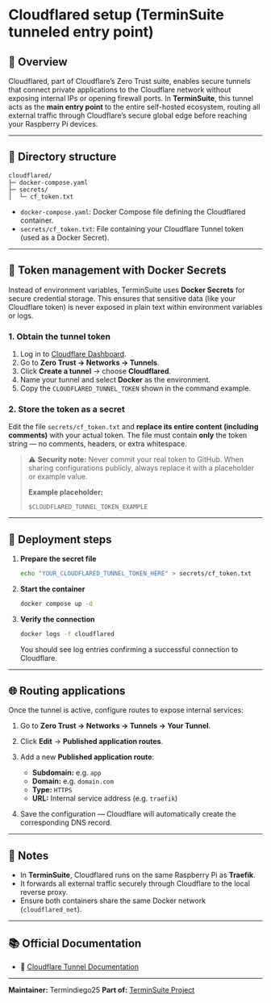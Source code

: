 # Cloudflared setup (TerminSuite tunneled entry point)

## 🧭 Overview

Cloudflared, part of Cloudflare’s Zero Trust suite, enables secure tunnels that connect private applications to the Cloudflare network without exposing internal IPs or opening firewall ports.
In **TerminSuite**, this tunnel acts as the **main entry point** to the entire self-hosted ecosystem, routing all external traffic through Cloudflare’s secure global edge before reaching your Raspberry Pi devices.

---

## 📁 Directory structure

```
cloudflared/
├─ docker-compose.yaml
├─ secrets/
│  └─ cf_token.txt
```

* `docker-compose.yaml`: Docker Compose file defining the Cloudflared container.
* `secrets/cf_token.txt`: File containing your Cloudflare Tunnel token (used as a Docker Secret).

---

## 🔐 Token management with Docker Secrets

Instead of environment variables, TerminSuite uses **Docker Secrets** for secure credential storage.
This ensures that sensitive data (like your Cloudflare token) is never exposed in plain text within environment variables or logs.

### 1. Obtain the tunnel token

1. Log in to [Cloudflare Dashboard](https://dash.cloudflare.com).
2. Go to **Zero Trust → Networks → Tunnels**.
3. Click **Create a tunnel** → choose **Cloudflared**.
4. Name your tunnel and select **Docker** as the environment.
5. Copy the `CLOUDFLARED_TUNNEL_TOKEN` shown in the command example.

### 2. Store the token as a secret

Edit the file `secrets/cf_token.txt` and **replace its entire content (including comments)** with your actual token.
The file must contain **only** the token string — no comments, headers, or extra whitespace.

> ⚠️ **Security note:**
> Never commit your real token to GitHub.
> When sharing configurations publicly, always replace it with a placeholder or example value.
>
> **Example placeholder:**
>
> ```
> $CLOUDFLARED_TUNNEL_TOKEN_EXAMPLE
> ```

---

## 🚀 Deployment steps

1. **Prepare the secret file**

   ```bash
   echo "YOUR_CLOUDFLARED_TUNNEL_TOKEN_HERE" > secrets/cf_token.txt
   ```
2. **Start the container**

   ```bash
   docker compose up -d
   ```
3. **Verify the connection**

   ```bash
   docker logs -f cloudflared
   ```

   You should see log entries confirming a successful connection to Cloudflare.

---

## 🌐 Routing applications

Once the tunnel is active, configure routes to expose internal services:

1. Go to **Zero Trust → Networks → Tunnels → Your Tunnel**.
2. Click **Edit** → **Published application routes**.
3. Add a new **Published application route**:

   * **Subdomain:** e.g. `app`
   * **Domain:** e.g. `domain.com`
   * **Type:** `HTTPS`
   * **URL:** Internal service address (e.g. `traefik`)
4. Save the configuration — Cloudflare will automatically create the corresponding DNS record.

---

## 🧠 Notes

* In **TerminSuite**, Cloudflared runs on the same Raspberry Pi as **Traefik**.
* It forwards all external traffic securely through Cloudflare to the local reverse proxy.
* Ensure both containers share the same Docker network (`cloudflared_net`).

---

## 📚 Official Documentation

* 🔗 [Cloudflare Tunnel Documentation](https://developers.cloudflare.com/cloudflare-one/connections/connect-networks/)

---

**Maintainer:** Termindiego25
**Part of:** [TerminSuite Project](https://github.com/Termindiego25/terminsuite)